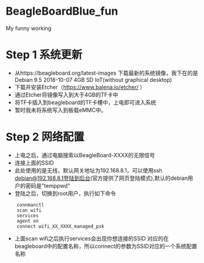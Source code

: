 # BeagleBoardBlue_fun
My funny working

# Step 1 系统更新
* 从https://beagleboard.org/latest-images 下载最新的系统镜像，我下在的是Debian 9.5 2018-10-07 4GB SD IoT(without graphical desktop)
* 下载并安装Etcher（https://www.balena.io/etcher/ ）
* 通过Etcher将镜像写入到大于4GB的TF卡中
* 将TF卡插入到beagleboard的TF卡槽中，上电即可进入系统
* 暂时我未将系统写入到板载eMMC中。
# Step 2 网络配置
* 上电之后，通过电脑搜索以BeagleBoard-XXXX的无限信号
* 连接上面的SSID
* 此处使用的是无线，默认网关地址为192.168.8.1，可以使用ssh debian@192.168.8.1登陆到后台(官方提供了网页登陆模式),默认的debian用户的密码是"temppwd"
* 登陆之后，切换到root用户，执行如下命令
```
    connmanctl
    scan wifi
    services
    agent on
    connect wifi_XX_XXXX_managed_psk
```
* 上面scan wifi之后执行services会出现你想连接的SSID 对应的在beagleboard中的配置名称，所以connect的参数为SSID对应的一个系统配置名称
